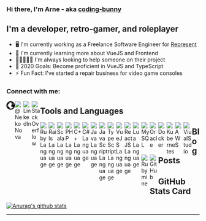 ### Hi there, I'm Arne - aka [coding-bunny][website]

## I'm a developer, retro-gamer, and roleplayer

- 🖥️ I'm currently working as a Freelance Software Engineer for [Represent][Represent]
- 🌱 I'm currently learning more about VueJS and Frontend
- 🧑🏿‍🤝‍🧑🏽 I'm always looking to help someone on their project
- 🥅 2020 Goals: Become proficient in VueJS and TypeScript
- ⚡ Fun Fact: I've started a repair business for video game consoles

### Connect with me:

[<img align="left" alt="https://codingbunny.wordpress.com/" width="22px" src="https://raw.githubusercontent.com/iconic/open-iconic/master/svg/globe.svg" />][website]
[<img align="left" alt="@NekoNova" width="22px" src="https://cdn.jsdelivr.net/npm/simple-icons@v3/icons/twitter.svg" />][Twitter]
[<img align="left" alt="LinkedIn" width="22px" src="https://cdn.jsdelivr.net/npm/simple-icons@3.4.0/icons/linkedin.svg" />][LinkedIn]
[<img align="left" alt="StackOverflow" width="22px" src="https://cdn.jsdelivr.net/npm/simple-icons@3.4.0/icons/stackoverflow.svg" />][StackOverflow]


## Tools and Languages

[<img align="left" alt="Ruby Language" width="22px" src="https://cdn.jsdelivr.net/npm/simple-icons@3.4.0/icons/ruby.svg" />][Ruby]
[<img align="left" alt="Rails Language" width="22px" src="https://cdn.jsdelivr.net/npm/simple-icons@3.4.0/icons/rubyonrails.svg" />][Rails]
[<img align="left" alt="Scala Language" width="22px" src="https://cdn.jsdelivr.net/npm/simple-icons@3.4.0/icons/scala.svg" />][Scala]
[<img align="left" alt="PHP Language" width="22px" src="https://cdn.jsdelivr.net/npm/simple-icons@3.4.0/icons/php.svg" />][PHP]
[<img align="left" alt="C++ Language" width="22px" src="https://cdn.jsdelivr.net/npm/simple-icons@3.4.0/icons/cplusplus.svg" />][C++]
[<img align="left" alt="C# Language" width="22px" src="https://cdn.jsdelivr.net/npm/simple-icons@3.4.0/icons/csharp.svg" />][C#]
[<img align="left" alt="Java Language" width="22px" src="https://cdn.jsdelivr.net/npm/simple-icons@3.4.0/icons/java.svg" />][Java]
[<img align="left" alt="JavaScript Language" width="22px" src="https://cdn.jsdelivr.net/npm/simple-icons@3.4.0/icons/javascript.svg" />][JavaScript]
[<img align="left" alt="TypeScript Language" width="22px" src="https://cdn.jsdelivr.net/npm/simple-icons@3.4.0/icons/typescript.svg" />][TypeScript]
[<img align="left" alt="VueJS Language" width="22px" src="https://cdn.jsdelivr.net/npm/simple-icons@3.4.0/icons/vue-dot-js.svg" />][VueJS]
[<img align="left" alt="ReactJS Language" width="22px" src="https://cdn.jsdelivr.net/npm/simple-icons@3.4.0/icons/react.svg" />][ReactJS]
[<img align="left" alt="Lua Language" width="22px" src="https://cdn.jsdelivr.net/npm/simple-icons@3.4.0/icons/lua.svg" />][Lua]

[<img align="left" alt="MySQL" width="22px" src="https://cdn.jsdelivr.net/npm/simple-icons@3.4.0/icons/mysql.svg" />][MySQL]
[<img align="left" alt="Oracle" width="22px" src="https://cdn.jsdelivr.net/npm/simple-icons@3.4.0/icons/oracle.svg" />][Oracle]
[<img align="left" alt="Docker" width="22px" src="https://cdn.jsdelivr.net/npm/simple-icons@3.4.0/icons/docker.svg" />][Docker]
[<img align="left" alt="Kubernetes" width="22px" src="https://cdn.jsdelivr.net/npm/simple-icons@3.4.0/icons/kubernetes.svg" />][Kubernetes]
[<img align="left" alt="AWS" width="22px" src="https://cdn.jsdelivr.net/npm/simple-icons@3.4.0/icons/amazonaws.svg" />][AWS]

[<img align="left" alt="ViualStudio" width="22px" src="https://cdn.jsdelivr.net/npm/simple-icons@3.4.0/icons/visualstudio.svg" />][VisualStudio]
[<img align="left" alt="Rubymine" width="22px" src="https://cdn.jsdelivr.net/npm/simple-icons@3.4.0/icons/jetbrains.svg" />][Rubymine]
[<img align="left" alt="GitHub" width="22px" src="https://cdn.jsdelivr.net/npm/simple-icons@3.4.0/icons/github.svg" />][GitHub]


## Blog Posts
<!-- BLOG-POST-LIST:START -->
<!-- BLOG-POST-LIST:END -->


## GitHub Stats Card
[![Anurag's github stats](https://github-readme-stats.vercel.app/api?username=coding-bunny)](https://github.com/anuraghazra/github-readme-stats)

---
[website]: https://codingbunny.wordpress.com
[Represent]: https://represent.com
[Twitter]: https://twitter.com/NekoNova
[LinkedIn]: https://www.linkedin.com/in/arnedeherdt/
[StackOverflow]: https://stackoverflow.com/users/518500/codingbunny

[Ruby]: https://www.ruby-lang.org/en/
[Rails]: https://rubyonrails.org/
[Scala]: https://www.scala-lang.org/
[PHP]: https://www.php.net/
[C++]: http://www.cplusplus.com/
[C#]: https://docs.microsoft.com/en-us/dotnet/csharp/
[Java]: https://java.com
[JavaScript]: https://www.javascript.com/
[TypeScript]: https://www.typescriptlang.org/
[VueJS]: https://vuejs.org/
[ReactJS]: https://reactjs.org/
[Lua]: http://www.lua.org/

[MySQL]: https://www.mysql.com/
[Oracle]: https://www.oracle.com/index.html
[Docker]: https://www.docker.com/
[Kubernetes]: https://kubernetes.io/
[AWS]: https://aws.amazon.com/
[GitHub]: https://github.com/coding-bunny

[VisualStudio]: https://visualstudio.microsoft.com/
[Rubymine]: https://www.jetbrains.com/ruby/